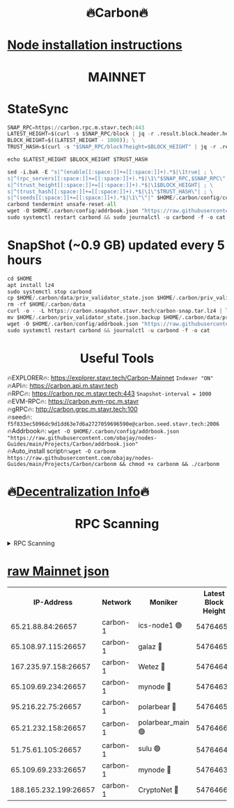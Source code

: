 <h1 align="center"> 🔥Carbon🔥</h1>

[Node installation instructions](https://github.com/obajay/nodes-Guides/tree/main/Projects/Carbon)
=
<h1 align="center"> MAINNET</h1>

# StateSync
```python
SNAP_RPC=https://carbon.rpc.m.stavr.tech:443
LATEST_HEIGHT=$(curl -s $SNAP_RPC/block | jq -r .result.block.header.height); \
BLOCK_HEIGHT=$((LATEST_HEIGHT - 1000)); \
TRUST_HASH=$(curl -s "$SNAP_RPC/block?height=$BLOCK_HEIGHT" | jq -r .result.block_id.hash)

echo $LATEST_HEIGHT $BLOCK_HEIGHT $TRUST_HASH

sed -i.bak -E "s|^(enable[[:space:]]+=[[:space:]]+).*$|\1true| ; \
s|^(rpc_servers[[:space:]]+=[[:space:]]+).*$|\1\"$SNAP_RPC,$SNAP_RPC\"| ; \
s|^(trust_height[[:space:]]+=[[:space:]]+).*$|\1$BLOCK_HEIGHT| ; \
s|^(trust_hash[[:space:]]+=[[:space:]]+).*$|\1\"$TRUST_HASH\"| ; \
s|^(seeds[[:space:]]+=[[:space:]]+).*$|\1\"\"|" $HOME/.carbon/config/config.toml
carbond tendermint unsafe-reset-all
wget -O $HOME/.carbon/config/addrbook.json "https://raw.githubusercontent.com/obajay/nodes-Guides/main/Projects/Carbon/addrbook.json"
sudo systemctl restart carbond && sudo journalctl -u carbond -f -o cat
```
# SnapShot (~0.9 GB) updated every 5 hours
```python
cd $HOME
apt install lz4
sudo systemctl stop carbond
cp $HOME/.carbon/data/priv_validator_state.json $HOME/.carbon/priv_validator_state.json.backup
rm -rf $HOME/.carbon/data
curl -o - -L https://carbon.snapshot.stavr.tech/carbon-snap.tar.lz4 | lz4 -c -d - | tar -x -C $HOME/.carbon --strip-components 2
mv $HOME/.carbon/priv_validator_state.json.backup $HOME/.carbon/data/priv_validator_state.json
wget -O $HOME/.carbon/config/addrbook.json "https://raw.githubusercontent.com/obajay/nodes-Guides/main/Projects/Carbon/addrbook.json"
sudo systemctl restart carbond && journalctl -u carbond -f -o cat
```

 <h1 align="center"> Useful Tools</h1>

🔥EXPLORER🔥:     https://explorer.stavr.tech/Carbon-Mainnet        `Indexer "ON"` \
🔥API🔥:          https://carbon.api.m.stavr.tech \
🔥RPC🔥:          https://carbon.rpc.m.stavr.tech:443              `Snapshot-interval = 1000` \
🔥EVM-RPC🔥:      https://carbon.evm-rpc.m.stavr \
🔥gRPC🔥:         http://carbon.grpc.m.stavr.tech:100 \
🔥seed🔥:      `f5f833ec5096dc9d1dd63e7d6a2727059696590e@carbon.seed.stavr.tech:2006` \
🔥Addrbook🔥:  `wget -O $HOME/.carbon/config/addrbook.json "https://raw.githubusercontent.com/obajay/nodes-Guides/main/Projects/Carbon/addrbook.json"` \
🔥Auto_install script🔥:`wget -O carbonm https://raw.githubusercontent.com/obajay/nodes-Guides/main/Projects/Carbon/carbonm && chmod +x carbonm && ./carbonm`

🔥[Decentralization Info](https://github.com/obajay/StateSync-snapshots/tree/main/Projects/Carbon/Decentralization)🔥
=
<h1 align="center"> RPC Scanning</h1>

<details>
<summary>RPC Scanning</summary>

<h2 align="center"> We scan nodes in real time every 4 hours. And we provide the final result of RPC endpoints.
We cannot influence the operation of these nodes in any way. </h2>


```python
If Voting Power is higher than 0 --> then the Node is a validator of the network and may be subject to attack and be a potential threat to the chain.
```
```python
We marked such validators with a red symbol
```

</details>

[raw Mainnet json](https://rpc-check.carbonm.stavr.tech/carbonm/rpc-carbonm-result.json)
=


<table><tr><th>IP-Address</th><th>Network</th><th>Moniker</th><th>Latest Block Height</th><th>Earliest Block Height</th><th>Catching Up</th><th>Tx Index</th><th>Voting Power</th><th>Scan Time</th></tr><tr><td>65.21.88.84:26657</td><td>carbon-1</td><td>ics-node1 🟢</td><td>54764653</td><td>21164241</td><td>False</td><td>off</td><td>0</td><td>2024-03-11T22:59:44.342612598UTC</td></tr><tr><td>65.108.97.115:26657</td><td>carbon-1</td><td>galaz 🔴</td><td>54764657</td><td>47374001</td><td>False</td><td>on</td><td>10570716958</td><td>2024-03-11T22:59:50.741898923UTC</td></tr><tr><td>167.235.97.158:26657</td><td>carbon-1</td><td>Wetez 🔴</td><td>54764643</td><td>48067570</td><td>False</td><td>on</td><td>1366489054</td><td>2024-03-11T22:59:26.577525518UTC</td></tr><tr><td>65.109.69.234:26657</td><td>carbon-1</td><td>mynode 🔴</td><td>54764636</td><td>53160001</td><td>False</td><td>off</td><td>12068151330</td><td>2024-03-11T22:59:09.157493865UTC</td></tr><tr><td>95.216.22.75:26657</td><td>carbon-1</td><td>polarbear 🔴</td><td>54764651</td><td>54283001</td><td>False</td><td>on</td><td>10442259591</td><td>2024-03-11T22:59:39.950066259UTC</td></tr><tr><td>65.21.232.158:26657</td><td>carbon-1</td><td>polarbear_main 🟢</td><td>54764661</td><td>54286001</td><td>False</td><td>off</td><td>0</td><td>2024-03-11T22:59:57.423679953UTC</td></tr><tr><td>51.75.61.105:26657</td><td>carbon-1</td><td>sulu 🟢</td><td>54764648</td><td>54542001</td><td>False</td><td>off</td><td>0</td><td>2024-03-11T22:59:35.573798091UTC</td></tr><tr><td>65.109.69.233:26657</td><td>carbon-1</td><td>mynode 🔴</td><td>54764636</td><td>54660001</td><td>False</td><td>off</td><td>8115621708</td><td>2024-03-11T22:59:08.860661864UTC</td></tr><tr><td>188.165.232.199:26657</td><td>carbon-1</td><td>CryptoNet 🔴</td><td>54764661</td><td>54710001</td><td>False</td><td>off</td><td>3518058568</td><td>2024-03-11T22:59:57.082180864UTC</td></tr></table>
